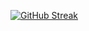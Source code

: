 [![GitHub Streak](https://streak-stats.demolab.com?user=MattBarkway&theme=github-dark&hide_border=true&border_radius=15&date_format=j%20M%5B%20Y%5D&mode=weekly)](https://git.io/streak-stats)
